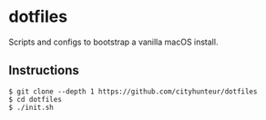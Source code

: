 # dotfiles
Scripts and configs to bootstrap a vanilla macOS install.

## Instructions
```shell
$ git clone --depth 1 https://github.com/cityhunteur/dotfiles
$ cd dotfiles
$ ./init.sh
```